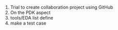 1. Trial to create collaboration project using GitHub
2. On the PDK aspect
3. tools/EDA list define
4. make a test case
